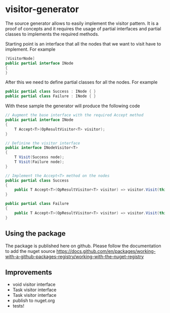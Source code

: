 # visitor-generator

The source generator allows to easily implement the visitor pattern. It is a proof of concepts and it requires the usage of partial interfaces and partial classes to implements the required methods.

Starting point is an interface that all the nodes that we want to visit have to implement. For example

```csharp
[VisitorNode]
public partial interface INode
{
}
```

After this we need to define partial classes for all the nodes. For example 

```csharp
public partial class Success : INode { }
public partial class Failure : INode { }
```

With these sample the generator will produce the following code

```csharp
// Augment the base interface with the required Accept method
public partial interface INode
{
    T Accept<T>(OpResultVisitor<T> visitor);
}

// Definine the visitor interface
public interface INodeVisitor<T>
{
    T Visit(Success node);
    T Visit(Failure node);
}

// Implement the Accept<T> method on the nodes
public partial class Success
{
    public T Accept<T>(OpResultVisitor<T> visitor) => visitor.Visit(this);
}

public partial class Failure
{
    public T Accept<T>(OpResultVisitor<T> visitor) => visitor.Visit(this);
}
```

## Using the package

The package is published here on github. Please follow the documentation to add the nuget source https://docs.github.com/en/packages/working-with-a-github-packages-registry/working-with-the-nuget-registry

## Improvements

- void visitor interface
- Task visitor interface
- Task<T> visitor interface
- publish to nuget.org
- tests!
